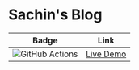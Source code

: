 # Sachin's Blog

| Badge                                                                                       | Link                              |
|---------------------------------------------------------------------------------------------|-----------------------------------|
| ![GitHub Actions](https://github.com/sachinkum0009/sachinkum0009.github.io/actions/workflows/pages/pages-build-deployment/badge.svg) | [Live Demo](https://sachinkum0009.github.io/) |

